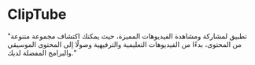 # ClipTube
"تطبيق لمشاركة ومشاهدة الفيديوهات المميزة، حيث يمكنك اكتشاف مجموعة متنوعة من المحتوى، بدءًا من الفيديوهات التعليمية والترفيهية وصولًا إلى المحتوى الموسيقي والبرامج المفضلة لديك."
